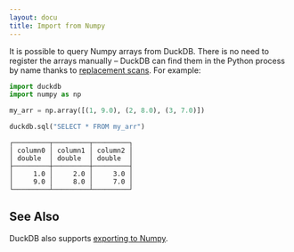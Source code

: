 ```yaml
---
layout: docu
title: Import from Numpy
---
```


It is possible to query Numpy arrays from DuckDB.
There is no need to register the arrays manually –
DuckDB can find them in the Python process by name thanks to [replacement scans](/faq#glossary-of-terms).
For example:

```python
import duckdb
import numpy as np

my_arr = np.array([(1, 9.0), (2, 8.0), (3, 7.0)])

duckdb.sql("SELECT * FROM my_arr")
```

```text
┌─────────┬─────────┬─────────┐
│ column0 │ column1 │ column2 │
│ double  │ double  │ double  │
├─────────┼─────────┼─────────┤
│     1.0 │     2.0 │     3.0 │
│     9.0 │     8.0 │     7.0 │
└─────────┴─────────┴─────────┘
```

## See Also

DuckDB also supports [exporting to Numpy](export_numpy).